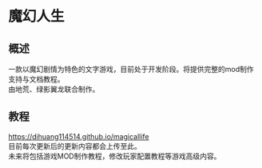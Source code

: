 # 魔幻人生
## 概述
一款以魔幻剧情为特色的文字游戏，目前处于开发阶段。将提供完整的mod制作支持与文档教程。  
由地荒、绿影翼龙联合制作。
## 教程
https://dihuang114514.github.io/magicallife  
目前每次更新后的更新内容都会上传至此。  
未来将包括游戏MOD制作教程，修改玩家配置教程等游戏高级内容。
